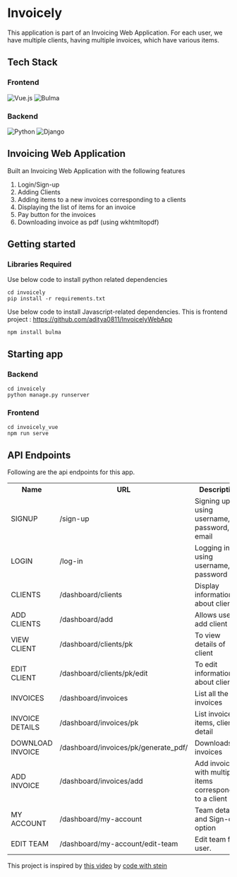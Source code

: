 # Invoicely
This application is part of an Invoicing Web Application. For each user, we have multiple clients, having multiple invoices, which have various items. 


## Tech Stack
### Frontend
<p align="left">
 <img alt="Vue.js" src="https://img.shields.io/badge/Vue.js-35495E?style=for-the-badge&logo=vuedotjs&logoColor=4FC08D"/> 
 <img alt="Bulma" src="https://img.shields.io/badge/-Bulma-FFFFFF?style=for-the-badge&logo=bulma"/> 
</p>


### Backend
<p align="left">
 <img alt="Python" src="https://img.shields.io/badge/python%20-%2314354C.svg?&style=for-the-badge&logo=python&logoColor=white"/> 
  <img alt="Django" src="https://img.shields.io/badge/django%20-%23092E20.svg?&style=for-the-badge&logo=django&logoColor=white"/> 
</p>


## Invoicing Web Application
Built an Invoicing Web Application with the following features

<ol>
<li>Login/Sign-up</li> 
<li>Adding Clients</li> 
<li>Adding items to a new invoices corresponding to a clients</li> 
<li>Displaying the list of items for an invoice</li>  
<li>Pay button for the invoices</li> 
<li>Downloading invoice as pdf (using wkhtmltopdf)</li> 
</ol>

## Getting started 


### Libraries Required
Use below code to install python related dependencies
```
cd invoicely
pip install -r requirements.txt
```
Use below code to install Javascript-related dependencies. This is frontend project : https://github.com/aditya0811/InvoicelyWebApp
```
npm install bulma
```


## Starting app 
### Backend 
 ```
 cd invoicely
 python manage.py runserver
 ```
 ### Frontend 
 ```
 cd invoicely_vue
 npm run serve
 ```

 ## API Endpoints
 Following are the api endpoints for this app.
 

<table style="width:100%">
  <tr>
    <th>Name</th>
    <th>URL</th>
    <th>Description</th>
  </tr>
 <tr>
    <td>SIGNUP</td>
    <td>/sign-up</td>
    <td>Signing up using username, password, email</td>
  </tr>
  <tr>
    <td>LOGIN</td>
    <td>/log-in </td>
    <td>Logging in using username, password</td>
  </tr>
 <tr>
    <td>CLIENTS</td>
    <td>/dashboard/clients</td>
    <td>Display information about clients</td>
  </tr>
  <tr>
    <td>ADD CLIENTS</td>
    <td>/dashboard/add</td>
    <td>Allows user to add client</td>
  </tr>
  <tr>
    <td>VIEW CLIENT</td>
    <td>/dashboard/clients/pk</td>
    <td>To view details of client</td>
  </tr>
  <tr>
    <td>EDIT CLIENT</td>
    <td>/dashboard/clients/pk/edit</td>
    <td>To edit information about client</td>
  </tr>
  <tr>
    <td>INVOICES</td>
    <td>/dashboard/invoices</td>
    <td>List all the invoices</td>
  </tr>
  <tr>
    <td>INVOICE DETAILS </td>
    <td>/dashboard/invoices/pk</td>
    <td>List invoice items, client detail</td>
  </tr>
  <tr>
    <td>DOWNLOAD INVOICE </td>
    <td>/dashboard/invoices/pk/generate_pdf/</td>
    <td>Downloads invoices</td>
  </tr>
  <tr>
    <td>ADD INVOICE</td>
    <td>/dashboard/invoices/add</td>
    <td>Add invoice with multiple items corresponding to a client</td>
  </tr>
  <tr>
    <td>MY ACCOUNT</td>
    <td>/dashboard/my-account</td>
    <td>Team details and Sign-out option</td>
  </tr>
  <tr>
    <td>EDIT TEAM</td>
    <td>/dashboard/my-account/edit-team</td>
    <td>Edit team for a user.</td>
  </tr>
</table>


This project is inspired by [this video](https://www.youtube.com/watch?v=WMR4qdYFW-8) by [code with stein](https://github.com/SteinOveHelset)


